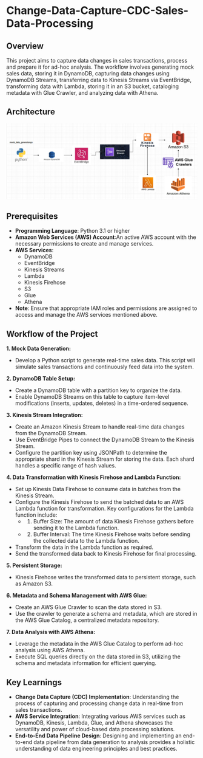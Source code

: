 # Change-Data-Capture-CDC-Sales-Data-Processing

## Overview
This project aims to capture data changes in sales transactions, process and prepare it for ad-hoc analysis. The workflow involves generating mock sales data, storing it in DynamoDB, capturing data changes using DynamoDB Streams, transferring data to Kinesis Streams via EventBridge, transforming data with Lambda, storing it in an S3 bucket, cataloging metadata with Glue Crawler, and analyzing data with Athena.

## Architecture

![Alt Text](https://github.com/MrSachinGoyal/Change-Data-Capture-CDC-Sales-Data-Processing/blob/master/architecture.png)

## Prerequisites
- **Programming Language**: Python 3.1 or higher
- **Amazon Web Services (AWS) Account**:An active AWS account with the necessary permissions to create and manage services.
- **AWS Services**:
  - DynamoDB
  - EventBridge
  - Kinesis Streams
  - Lambda
  - Kinesis Firehose
  - S3
  - Glue
  - Athena
- **Note**: Ensure that appropriate IAM roles and permissions are assigned to access and manage the AWS services mentioned above.

## Workflow of the Project
**1. Mock Data Generation:**
  - Develop a Python script to generate real-time sales data. This script will simulate sales transactions and continuously feed data into the system.

**2. DynamoDB Table Setup:**
  - Create a DynamoDB table with a partition key to organize the data.
  - Enable DynamoDB Streams on this table to capture item-level modifications (inserts, updates, deletes) in a time-ordered sequence.

**3. Kinesis Stream Integration:**
  - Create an Amazon Kinesis Stream to handle real-time data changes from the DynamoDB Stream.
  - Use EventBridge Pipes to connect the DynamoDB Stream to the Kinesis Stream.
  - Configure the partition key using JSONPath to determine the appropriate shard in the Kinesis Stream for storing the data. Each shard handles a specific range of hash values.

**4. Data Transformation with Kinesis Firehose and Lambda Function:**
  - Set up Kinesis Data Firehose to consume data in batches from the Kinesis Stream.
  - Configure the Kinesis Firehose to send the batched data to an AWS Lambda function for transformation. Key configurations for the Lambda function include:
    - 1. Buffer Size: The amount of data Kinesis Firehose gathers before sending it to the Lambda function.
    - 2. Buffer Interval: The time Kinesis Firehose waits before sending the collected data to the Lambda function.
  - Transform the data in the Lambda function as required.
  - Send the transformed data back to Kinesis Firehose for final processing.

**5. Persistent Storage:**
  - Kinesis Firehose writes the transformed data to persistent storage, such as Amazon S3.

**6. Metadata and Schema Management with AWS Glue:**
  - Create an AWS Glue Crawler to scan the data stored in S3.
  - Use the crawler to generate a schema and metadata, which are stored in the AWS Glue Catalog, a centralized metadata repository.

**7. Data Analysis with AWS Athena:**
  - Leverage the metadata in the AWS Glue Catalog to perform ad-hoc analysis using AWS Athena.
  - Execute SQL queries directly on the data stored in S3, utilizing the schema and metadata information for efficient querying.

## Key Learnings
- **Change Data Capture (CDC) Implementation**: Understanding the process of capturing and processing change data in real-time from sales transactions.
- **AWS Service Integration**: Integrating various AWS services such as DynamoDB, Kinesis, Lambda, Glue, and Athena showcases the versatility and power of cloud-based data processing solutions.
- **End-to-End Data Pipeline Design**: Designing and implementing an end-to-end data pipeline from data generation to analysis provides a holistic understanding of data engineering principles and best practices.

